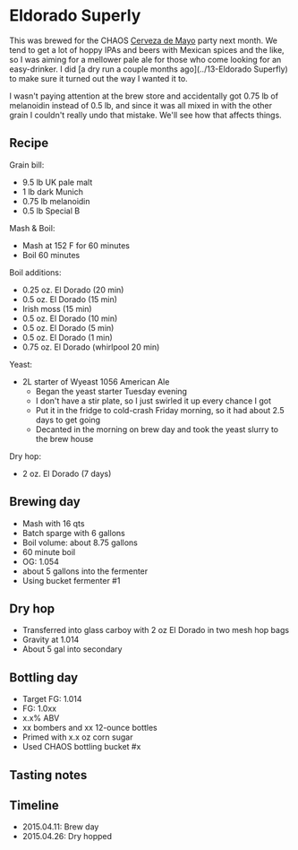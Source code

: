 # Eldorado Superly
This was brewed for the CHAOS [Cerveza de Mayo](http://www.chaosbrewclub.net/event/cerveza-de-mayo-0) party next month. We tend to get a lot of hoppy IPAs and beers with Mexican spices and the like, so I was aiming for a mellower pale ale for those who come looking for an easy-drinker. I did [a dry run a couple months ago](../13-Eldorado Superfly) to make sure it turned out the way I wanted it to.

I wasn't paying attention at the brew store and accidentally got 0.75 lb of melanoidin instead of 0.5 lb, and since it was all mixed in with the other grain I couldn't really undo that mistake. We'll see how that affects things.

## Recipe
Grain bill:
* 9.5 lb UK pale malt
* 1 lb dark Munich
* 0.75 lb melanoidin
* 0.5 lb Special B

Mash & Boil:
* Mash at 152 F for 60 minutes
* Boil 60 minutes

Boil additions:
* 0.25 oz. El Dorado (20 min)
* 0.5 oz. El Dorado (15 min)
* Irish moss (15 min)
* 0.5 oz. El Dorado (10 min)
* 0.5 oz. El Dorado (5 min)
* 0.5 oz. El Dorado (1 min)
* 0.75 oz. El Dorado (whirlpool 20 min)

Yeast:
* 2L starter of Wyeast 1056 American Ale
  * Began the yeast starter Tuesday evening
  * I don't have a stir plate, so I just swirled it up every chance I got
  * Put it in the fridge to cold-crash Friday morning, so it had about 2.5 days to get going
  * Decanted in the morning on brew day and took the yeast slurry to the brew house

Dry hop:
* 2 oz. El Dorado (7 days)

## Brewing day
* Mash with 16 qts
* Batch sparge with 6 gallons
* Boil volume: about 8.75 gallons
* 60 minute boil
* OG: 1.054
* about 5 gallons into the fermenter
* Using bucket fermenter #1

## Dry hop
* Transferred into glass carboy with 2 oz El Dorado in two mesh hop bags
* Gravity at 1.014
* About 5 gal into secondary

## Bottling day
* Target FG: 1.014
* FG: 1.0xx
* x.x% ABV
* xx bombers and xx 12-ounce bottles
* Primed with x.x oz corn sugar
* Used CHAOS bottling bucket #x

## Tasting notes


## Timeline
* 2015.04.11: Brew day
* 2015.04.26: Dry hopped
